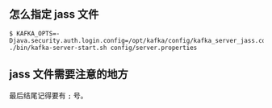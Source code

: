## 怎么指定 jass 文件

```shell
$ KAFKA_OPTS=-Djava.security.auth.login.config=/opt/kafka/config/kafka_server_jass.conf ./bin/kafka-server-start.sh config/server.properties
```

## jass 文件需要注意的地方

最后结尾记得要有 `;` 号。